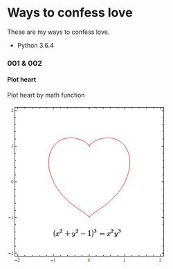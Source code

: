 # Ways to confess love

These are my ways to confess love.

* Python 3.6.4

### 001 & 002

#### Plot heart

Plot heart by math function

![Heart Function](./pic/heart_function.png)


